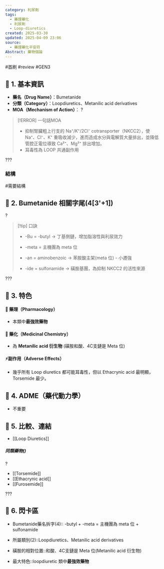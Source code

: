 ```yaml
---
category: 利尿劑
tags:
  - 藥理藥化
  - 利尿劑
  - Loop-diuretics
created: 2025-03-30
updated: 2025-04-09 23:06
source:
  - 藥理藥化平安符
Abstract: 藥物個論
---
```


#首刷 #review #GEN3

## 🔹 1. 基本資訊
- **藥名（Drug Name）**：Bumetanide
- **分類（Category）**：Loopdiuretics、Metanilic acid derivatives
- **MOA（Mechanism of Action）**：
?
> [!ERROR] 一句話MOA
> - 抑制腎臟粗上行支的 Na⁺/K⁺/2Cl⁻ cotransporter（NKCC2），使 Na⁺、Cl⁻、K⁺ 重吸收減少，進而造成水分與電解質大量排出，並降低管腔正電位導致 Ca²⁺、Mg²⁺ 排出增加。
> - 耳毒性為 LOOP 共通副作用

???


### 結構
#需要結構 



## 🔹 2. Bumetanide 相關字尾(4[3'+1])
?
> [!tip] 口訣
> - -Bu = -butyl → 丁基側鏈，增加脂溶性與利尿效力
> - -meta = 主機團為 meta 位
> - -an = aminobenzoic → 苯胺酸主架(meta 位) - 小遷強
> 
> - -ide = sulfonamide → 磺胺基團，為抑制 NKCC2 的活性來源

???

## 🔹 3. 特色
#### 🧪 藥理（Pharmacology）
- 本類中**最強效藥物**


#### 🧬 藥化（Medicinal Chemistry）
- 為 **Metanilic acid 衍生物** (磺胺和酸、4C支鏈是 Meta 位)




#### ⚡副作用（Adverse Effects）

- 幾乎所有 Loop diuretics 都可能耳毒性，但以 Ethacrynic acid 最明顯，Torsemide 最少。


## 🔹 4. ADME（藥代動力學）
 - 不重要
## 🔹 5. 比較、連結

- [[Loop Diuretics]]

##### 同類藥物()
?
- [[Torsemide]]
- [[Ethacrynic acid]]
- [[Furosemide]]

???


## 🔹 6. 閃卡區

- Bumetanide藥名拆字(4):: -butyl + -meta = 主機團為 meta 位 + sulfonamide
- 所屬類別(2)::Loopdiuretics、Metanilic acid derivatives

- 磺胺的相對位置::和酸、4C支鏈是 Meta 位(Metanilic acid 衍生物)
- 最大特色::loopdiuretic 類中**最強效藥物**